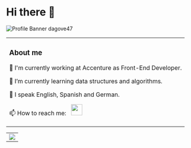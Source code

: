 # Hi there 👋

![Profile Banner dagove47](/Assets/dagove47_banner.svg "dagove47 profile banner")

<table border="0">
    <tr>
        <td>
            <h3 align='left'> About me</h3>
            <p align='left'> 🔭 I'm currently working at Accenture as Front-End Developer.</p>
            <p align='left'> 🌱 I’m currently learning data structures and algorithms.</p>
            <p align='left'> 💬 I speak English, Spanish and German.</p>
            <p align='left'> 📫 How to reach me: &nbsp; <a href="https://www.linkedin.com/in/david-gomez-v/" target="_blank" rel="noopener noreferrer"><img src="https://i.imgur.com/NZN06Jg.png" width="30" /></a></p>
        </td>
    </tr>
</table>

<table border="0">
    <tr>
        <td>
            <img src="https://github-readme-stats.vercel.app/api/top-langs/?username=dagove47&layout=compact&theme=material-palenight" />
        </td>
    </tr>
</table>

<!--
**dagove47/dagove47** is a ✨ _special_ ✨ repository because its `README.md` (this file) appears on your GitHub profile.

Here are some ideas to get you started:

- 🔭 I'm currently working at Accenture as Front-End Developer
- 🌱 I’m currently learning Java data structures and algorithms
- 👯 I’m looking to collaborate on ...
- 🤔 I’m looking for help with ...
- 💬 Ask me about ...
- 📫 How to reach me: ...
- 😄 Pronouns: ...
- ⚡ Fun fact: ...
-->
